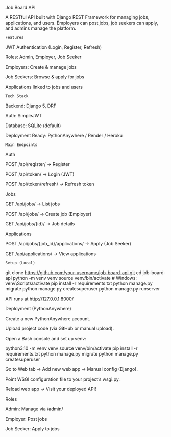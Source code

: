  Job Board API

A RESTful API built with Django REST Framework for managing jobs, applications, and users. Employers can post jobs, job seekers can apply, and admins manage the platform.

    Features

JWT Authentication (Login, Register, Refresh)

Roles: Admin, Employer, Job Seeker

Employers: Create & manage jobs

Job Seekers: Browse & apply for jobs

Applications linked to jobs and users

    Tech Stack

Backend: Django 5, DRF

Auth: SimpleJWT

Database: SQLite (default)

Deployment Ready: PythonAnywhere / Render / Heroku

    Main Endpoints

Auth

POST /api/register/ → Register

POST /api/token/ → Login (JWT)

POST /api/token/refresh/ → Refresh token

Jobs

GET /api/jobs/ → List jobs

POST /api/jobs/ → Create job (Employer)

GET /api/jobs/{id}/ → Job details

Applications

POST /api/jobs/{job_id}/applications/ → Apply (Job Seeker)

GET /api/applications/ → View applications

    Setup (Local)
git clone https://github.com/your-username/job-board-api.git
cd job-board-api
python -m venv venv
source venv/bin/activate   # Windows: venv\Scripts\activate
pip install -r requirements.txt
python manage.py migrate
python manage.py createsuperuser
python manage.py runserver


API runs at  http://127.0.0.1:8000/

 Deployment (PythonAnywhere)

Create a new PythonAnywhere account.

Upload project code (via GitHub or manual upload).

Open a Bash console and set up venv:

python3.10 -m venv venv
source venv/bin/activate
pip install -r requirements.txt
python manage.py migrate
python manage.py createsuperuser


Go to Web tab → Add new web app → Manual config (Django).

Point WSGI configuration file to your project’s wsgi.py.

Reload web app → Visit your deployed API! 

Roles

Admin: Manage via /admin/

Employer: Post jobs

Job Seeker: Apply to jobs